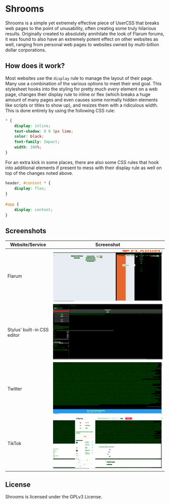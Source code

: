 # Shrooms
Shrooms is a simple yet extremely effective piece of UserCSS that breaks web pages to the point of unusability, often creating some truly hilarious results. Originally created to absolutely annihilate the look of Flarum forums, it was found to also have an extremely potent effect on other websites as well, ranging from personal web pages to websites owned by multi-billion dollar corporations.

## How does it work?
Most websites use the `display` rule to manage the layout of their page. Many use a combination of the various options to meet their end goal. This stylesheet hooks into the styling for pretty much *every* element on a web page, changes their display rule to inline or flex (which breaks a huge amount of many pages and even causes some normally hidden elements like scripts or titles to show up), and resizes them with a ridiculous width. This is done entirely by using the following CSS rule:
```css
* {
    display: inline;
    text-shadow: 0 0 5px lime;
    color: black;
    font-family: Impact;
    width: 100%;
}
```

For an extra kick in some places, there are also some CSS rules that hook into additional elements if present to mess with their display rule as well on top of the changes noted above.

```css
header, #content * {
    display: flex;
}

#app {
    display: content;
}
```

## Screenshots
| Website/Service             | Screenshot                                   |
|-----------------------------|----------------------------------------------|
| Flarum                      | ![](/images/flarum-screenshot.png?raw=true)  |
| Stylus' built-in CSS editor | ![](/images/stylus-screenshot.png?raw=true)  |
| Twitter                     | ![](/images/twitter-screenshot.png?raw=true) |
| TikTok                      | ![](/images/tiktok-screenshot.png?raw=true)  |

## License
Shrooms is licensed under the GPLv3 License.
